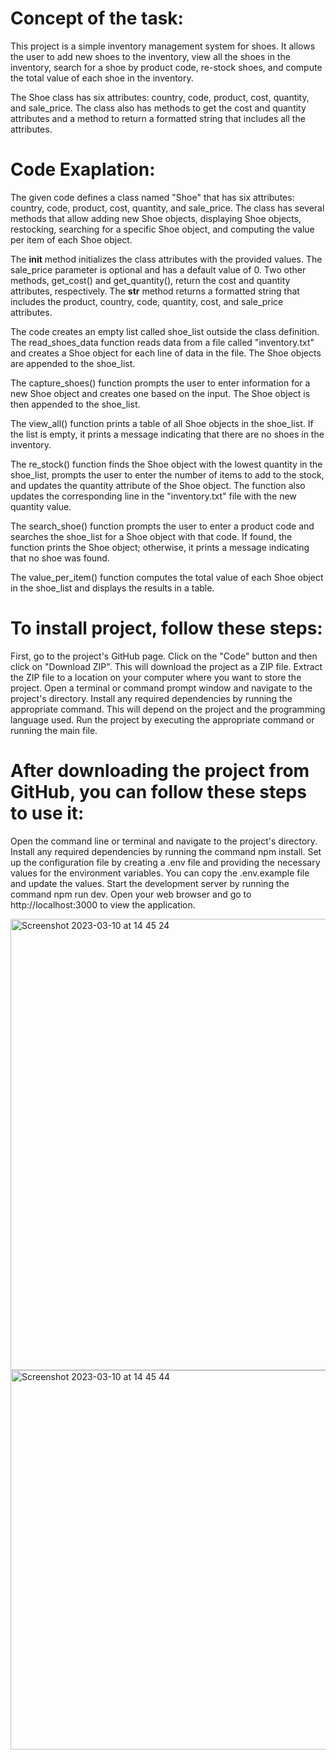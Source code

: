 # Concept of the task:

This project is a simple inventory management system for shoes. It allows the user to add new shoes to the inventory, view all the shoes in the inventory, search for a shoe by product code, re-stock shoes, and compute the total value of each shoe in the inventory.

The Shoe class has six attributes: country, code, product, cost, quantity, and sale_price. The class also has methods to get the cost and quantity attributes and a method to return a formatted string that includes all the attributes.

# Code Exaplation:

The given code defines a class named "Shoe" that has six attributes: country, code, product, cost, quantity, and sale_price. The class has several methods that allow adding new Shoe objects, displaying Shoe objects, restocking, searching for a specific Shoe object, and computing the value per item of each Shoe object.

The __init__ method initializes the class attributes with the provided values. The sale_price parameter is optional and has a default value of 0. Two other methods, get_cost() and get_quantity(), return the cost and quantity attributes, respectively. The __str__ method returns a formatted string that includes the product, country, code, quantity, cost, and sale_price attributes.

The code creates an empty list called shoe_list outside the class definition. The read_shoes_data function reads data from a file called "inventory.txt" and creates a Shoe object for each line of data in the file. The Shoe objects are appended to the shoe_list.

The capture_shoes() function prompts the user to enter information for a new Shoe object and creates one based on the input. The Shoe object is then appended to the shoe_list.

The view_all() function prints a table of all Shoe objects in the shoe_list. If the list is empty, it prints a message indicating that there are no shoes in the inventory.

The re_stock() function finds the Shoe object with the lowest quantity in the shoe_list, prompts the user to enter the number of items to add to the stock, and updates the quantity attribute of the Shoe object. The function also updates the corresponding line in the "inventory.txt" file with the new quantity value.

The search_shoe() function prompts the user to enter a product code and searches the shoe_list for a Shoe object with that code. If found, the function prints the Shoe object; otherwise, it prints a message indicating that no shoe was found.

The value_per_item() function computes the total value of each Shoe object in the shoe_list and displays the results in a table.


# To install project, follow these steps:

First, go to the project's GitHub page.
Click on the "Code" button and then click on "Download ZIP". This will download the project as a ZIP file.
Extract the ZIP file to a location on your computer where you want to store the project.
Open a terminal or command prompt window and navigate to the project's directory.
Install any required dependencies by running the appropriate command. This will depend on the project and the programming language used.
Run the project by executing the appropriate command or running the main file.

# After downloading the project from GitHub, you can follow these steps to use it:

Open the command line or terminal and navigate to the project's directory.
Install any required dependencies by running the command npm install.
Set up the configuration file by creating a .env file and providing the necessary values for the environment variables. You can copy the .env.example file and update the values.
Start the development server by running the command npm run dev.
Open your web browser and go to http://localhost:3000 to view the application.

<img width="722" alt="Screenshot 2023-03-10 at 14 45 24" src="https://user-images.githubusercontent.com/119043038/224345889-950a033b-8907-4389-a5d3-dd9eadfadbdf.png">
<img width="607" alt="Screenshot 2023-03-10 at 14 45 44" src="https://user-images.githubusercontent.com/119043038/224345912-8d191c4a-962d-4444-a4bb-b12679fad3d5.png">

